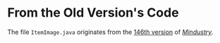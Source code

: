 # From the Old Version's Code

The file `ItemImage.java` originates from the [146th version](https://github.com/Anuken/Mindustry/blob/10e1680d3b38e1a213be7bbcad5cde0b03801856/core/src/mindustry/ui/ItemImage.java) of [*Mindustry*](https://github.com/Anuken/Mindustry/tree/10e1680d3b38e1a213be7bbcad5cde0b03801856).
